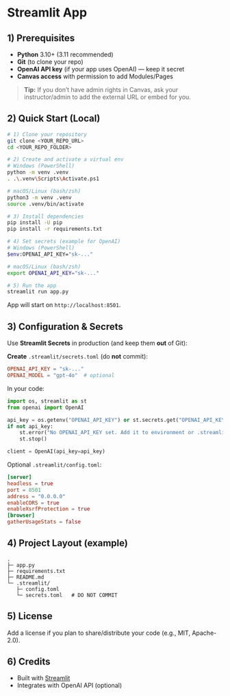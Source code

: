 # Streamlit App


## 1) Prerequisites

* **Python** 3.10+ (3.11 recommended)
* **Git** (to clone your repo)
* **OpenAI API key** (if your app uses OpenAI) — keep it secret
* **Canvas access** with permission to add Modules/Pages

> **Tip:** If you don’t have admin rights in Canvas, ask your instructor/admin to add the external URL or embed for you.

## 2) Quick Start (Local)

```bash
# 1) Clone your repository
git clone <YOUR_REPO_URL>
cd <YOUR_REPO_FOLDER>

# 2) Create and activate a virtual env
# Windows (PowerShell)
python -m venv .venv
. .\.venv\Scripts\Activate.ps1

# macOS/Linux (bash/zsh)
python3 -m venv .venv
source .venv/bin/activate

# 3) Install dependencies
pip install -U pip
pip install -r requirements.txt

# 4) Set secrets (example for OpenAI)
# Windows (PowerShell)
$env:OPENAI_API_KEY="sk-..."

# macOS/Linux (bash/zsh)
export OPENAI_API_KEY="sk-..."

# 5) Run the app
streamlit run app.py
```

App will start on `http://localhost:8501`.



## 3) Configuration & Secrets

Use **Streamlit Secrets** in production (and keep them **out** of Git):

**Create** `.streamlit/secrets.toml` (do **not** commit):

```toml
OPENAI_API_KEY = "sk-..."
OPENAI_MODEL = "gpt-4o"  # optional
```

In your code:

```python
import os, streamlit as st
from openai import OpenAI

api_key = os.getenv("OPENAI_API_KEY") or st.secrets.get("OPENAI_API_KEY")
if not api_key:
    st.error("No OPENAI_API_KEY set. Add it to environment or .streamlit/secrets.toml")
    st.stop()

client = OpenAI(api_key=api_key)
```

Optional `.streamlit/config.toml`:

```toml
[server]
headless = true
port = 8501
address = "0.0.0.0"
enableCORS = true
enableXsrfProtection = true
[browser]
gatherUsageStats = false
```



## 4) Project Layout (example)

```
.
├─ app.py
├─ requirements.txt
├─ README.md
└─ .streamlit/
   ├─ config.toml
   └─ secrets.toml   # DO NOT COMMIT
```



## 5) License

Add a license if you plan to share/distribute your code (e.g., MIT, Apache-2.0).



## 6) Credits

* Built with [Streamlit](https://streamlit.io)
* Integrates with OpenAI API (optional)
